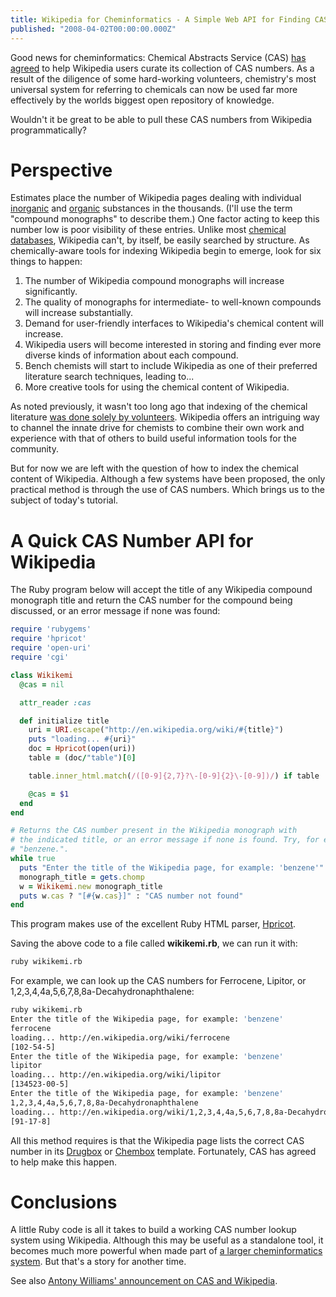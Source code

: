 ```yaml
---
title: Wikipedia for Cheminformatics - A Simple Web API for Finding CAS Numbers in Compound Monographs
published: "2008-04-02T00:00:00.000Z"
---
```


Good news for cheminformatics: Chemical Abstracts Service (CAS) [has agreed](http://en.wikipedia.org/wiki/Wikipedia_talk:WikiProject_Chemistry/CAS_validation) to help Wikipedia users curate its collection of CAS numbers. As a result of the diligence of some hard-working volunteers, chemistry's most universal system for referring to chemicals can now be used far more effectively by the worlds biggest open repository of knowledge.

Wouldn't it be great to be able to pull these CAS numbers from Wikipedia programmatically?

# Perspective

Estimates place the number of Wikipedia pages dealing with individual [inorganic](http://en.wikipedia.org/wiki/Wikipedia:WikiProject_Chemicals/Inorganics) and [organic](http://en.wikipedia.org/wiki/List_of_organic_compounds) substances in the thousands. (I'll use the term "compound monographs" to describe them.) One factor acting to keep this number low is poor visibility of these entries. Unlike most [chemical databases](http://depth-first.com/articles/2007/01/24/thirty-two-free-chemistry-databases), Wikipedia can't, by itself, be easily searched by structure. As chemically-aware tools for indexing Wikipedia begin to emerge, look for six things to happen:

1.  The number of Wikipedia compound monographs will increase significantly.
2.  The quality of monographs for intermediate- to well-known compounds will increase substantially.
3.  Demand for user-friendly interfaces to Wikipedia's chemical content will increase.
4.  Wikipedia users will become interested in storing and finding ever more diverse kinds of information about each compound.
5.  Bench chemists will start to include Wikipedia as one of their preferred literature search techniques, leading to...
6.  More creative tools for using the chemical content of Wikipedia.

As noted previously, it wasn't too long ago that indexing of the chemical literature [was done solely by volunteers](http://depth-first.com/articles/2006/08/19/history-of-abstracting-at-chemical-abstracts-service). Wikipedia offers an intriguing way to channel the innate drive for chemists to combine their own work and experience with that of others to build useful information tools for the community.

But for now we are left with the question of how to index the chemical content of Wikipedia. Although a few systems have been proposed, the only practical method is through the use of CAS numbers. Which brings us to the subject of today's tutorial.

# A Quick CAS Number API for Wikipedia

The Ruby program below will accept the title of any Wikipedia compound monograph title and return the CAS number for the compound being discussed, or an error message if none was found:

```ruby
require 'rubygems'
require 'hpricot'
require 'open-uri'
require 'cgi'

class Wikikemi
  @cas = nil

  attr_reader :cas

  def initialize title
    uri = URI.escape("http://en.wikipedia.org/wiki/#{title}")
    puts "loading... #{uri}"
    doc = Hpricot(open(uri))
    table = (doc/"table")[0]

    table.inner_html.match(/([0-9]{2,7}?\-[0-9]{2}\-[0-9])/) if table

    @cas = $1
  end
end

# Returns the CAS number present in the Wikipedia monograph with
# the indicated title, or an error message if none is found. Try, for example,
# "benzene.".
while true
  puts "Enter the title of the Wikipedia page, for example: 'benzene'"
  monograph_title = gets.chomp
  w = Wikikemi.new monograph_title
  puts w.cas ? "[#{w.cas}]" : "CAS number not found"
end
```

This program makes use of the excellent Ruby HTML parser, <a href="http://code.whytheluckystiff.net/hpricot/">Hpricot</a>.

Saving the above code to a file called <strong>wikikemi.rb</strong>, we can run it with:

```bash
ruby wikikemi.rb
```

For example, we can look up the CAS numbers for Ferrocene, Lipitor, or 1,2,3,4,4a,5,6,7,8,8a-Decahydronaphthalene:

```bash
ruby wikikemi.rb
Enter the title of the Wikipedia page, for example: 'benzene'
ferrocene
loading... http://en.wikipedia.org/wiki/ferrocene
[102-54-5]
Enter the title of the Wikipedia page, for example: 'benzene'
lipitor
loading... http://en.wikipedia.org/wiki/lipitor
[134523-00-5]
Enter the title of the Wikipedia page, for example: 'benzene'
1,2,3,4,4a,5,6,7,8,8a-Decahydronaphthalene
loading... http://en.wikipedia.org/wiki/1,2,3,4,4a,5,6,7,8,8a-Decahydronaphthalene
[91-17-8]
```

All this method requires is that the Wikipedia page lists the correct CAS number in its [Drugbox](http://en.wikipedia.org/wiki/Template:Drugbox) or [Chembox](http://en.wikipedia.org/wiki/Template:Chembox_new) template. Fortunately, CAS has agreed to help make this happen.

# Conclusions

A little Ruby code is all it takes to build a working CAS number lookup system using Wikipedia. Although this may be useful as a standalone tool, it becomes much more powerful when made part of [a larger cheminformatics system](http://depth-first.com/articles/2007/05/21/simple-cas-number-lookup-with-pubchem). But that's a story for another time.

See also [Antony Williams' announcement on CAS and Wikipedia](http://www.chemspider.com/blog/a-message-of-support-and-public-service-from-the-chemical-abstracts-service.html).